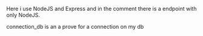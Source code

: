 Here i use NodeJS and Express and in the comment there is a endpoint with only NodeJS.

connection_db is an a prove for a connection on my db